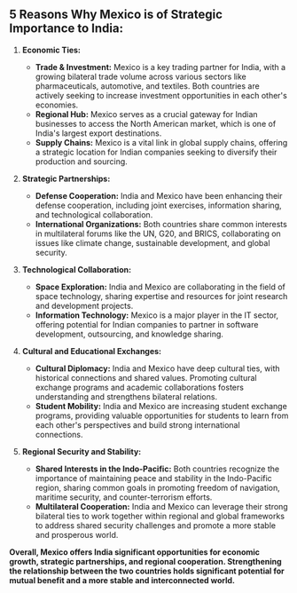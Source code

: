 ## 5 Reasons Why Mexico is of Strategic Importance to India:

1. **Economic Ties:**
    * **Trade & Investment:** Mexico is a key trading partner for India, with a growing bilateral trade volume across various sectors like pharmaceuticals, automotive, and textiles. Both countries are actively seeking to increase investment opportunities in each other's economies.
    * **Regional Hub:** Mexico serves as a crucial gateway for Indian businesses to access the North American market, which is one of India's largest export destinations.
    * **Supply Chains:** Mexico is a vital link in global supply chains, offering a strategic location for Indian companies seeking to diversify their production and sourcing. 

2. **Strategic Partnerships:**
    * **Defense Cooperation:** India and Mexico have been enhancing their defense cooperation, including joint exercises, information sharing, and technological collaboration. 
    * **International Organizations:**  Both countries share common interests in multilateral forums like the UN, G20, and BRICS,  collaborating on issues like climate change, sustainable development, and global security.

3. **Technological Collaboration:**
    * **Space Exploration:**  India and Mexico are collaborating in the field of space technology, sharing expertise and resources for joint research and development projects.
    * **Information Technology:** Mexico is a major player in the IT sector, offering potential for Indian companies to partner in software development, outsourcing, and knowledge sharing.

4. **Cultural and Educational Exchanges:**
    * **Cultural Diplomacy:**  India and Mexico have deep cultural ties, with historical connections and shared values. Promoting cultural exchange programs and academic collaborations fosters understanding and strengthens bilateral relations.
    * **Student Mobility:**  India and Mexico are increasing student exchange programs, providing valuable opportunities for students to learn from each other's perspectives and build strong international connections.

5. **Regional Security and Stability:**
    * **Shared Interests in the Indo-Pacific:**  Both countries recognize the importance of maintaining peace and stability in the Indo-Pacific region, sharing common goals in promoting freedom of navigation, maritime security, and counter-terrorism efforts.
    * **Multilateral Cooperation:**  India and Mexico can leverage their strong bilateral ties to work together within regional and global frameworks to address shared security challenges and promote a more stable and prosperous world.

**Overall, Mexico offers India significant opportunities for economic growth, strategic partnerships, and regional cooperation. Strengthening the relationship between the two countries holds significant potential for mutual benefit and a more stable and interconnected world.**
